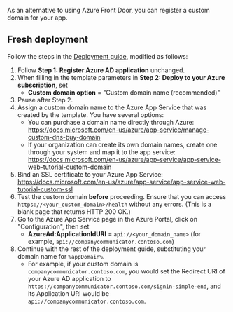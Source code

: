 As an alternative to using Azure Front Door, you can register a custom domain for your app.

## Fresh deployment

Follow the steps in the [Deployment guide](Deployment-guide), modified as follows:
1. Follow **Step 1: Register Azure AD application** unchanged.
2. When filling in the template parameters in **Step 2: Deploy to your Azure subscription**, set
    * **Custom domain option** = "Custom domain name (recommended)"
3. Pause after Step 2.
3. Assign a custom domain name to the Azure App Service that was created by the template. You have several options:
    * You can purchase a domain name directly through Azure: https://docs.microsoft.com/en-us/azure/app-service/manage-custom-dns-buy-domain
    * If your organization can create its own domain names, create one through your system and map it to the app service: https://docs.microsoft.com/en-us/azure/app-service/app-service-web-tutorial-custom-domain
4. Bind an SSL certificate to your Azure App Service: https://docs.microsoft.com/en-us/azure/app-service/app-service-web-tutorial-custom-ssl
5. Test the custom domain **before** proceeding. Ensure that you can access `https://<your_custom_domain>/health` without any errors. (This is a blank page that returns HTTP 200 OK.)
6. Go to the Azure App Service page in the Azure Portal, click on "Configuration", then set
    * **AzureAd:ApplicationIdURI** = `api://<your_domain_name>` (for example, `api://companycommunicator.contoso.com`)
6. Continue with the rest of the deployment guide, substituting your domain name for `%appDomain%`.
    * For example, if your custom domain is `companycommunicator.contoso.com`, you would set the Redirect URI of your Azure AD application to `https://companycommunicator.contoso.com/signin-simple-end`, and its Application URI would be `api://companycommunicator.contoso.com`.